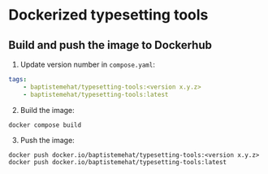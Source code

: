 # Dockerized typesetting tools

## Build and push the image to Dockerhub

1. Update version number in `compose.yaml`:
```yaml
tags: 
    - baptistemehat/typesetting-tools:<version x.y.z>
    - baptistemehat/typesetting-tools:latest
```
2. Build the image:
```
docker compose build
```

3. Push the image:
```
docker push docker.io/baptistemehat/typesetting-tools:<version x.y.z>
docker push docker.io/baptistemehat/typesetting-tools:latest
```
